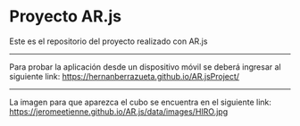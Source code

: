 # Proyecto AR.js

Este es el repositorio del proyecto realizado con AR.js

------------------------------------------------------------------------------------------

Para probar la aplicación desde un dispositivo móvil se deberá ingresar al siguiente link:
https://hernanberrazueta.github.io/AR.jsProject/

------------------------------------------------------------------------------------------

La imagen para que aparezca el cubo se encuentra en el siguiente link:                    
https://jeromeetienne.github.io/AR.js/data/images/HIRO.jpg
